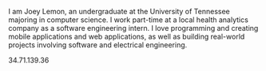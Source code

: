 I am Joey Lemon, an undergraduate at the University of Tennessee majoring in computer science. I work part-time at a local health analytics company as a software engineering intern. I love programming and creating mobile applications and web applications, as well as building real-world projects involving software and electrical engineering.

34.71.139.36
